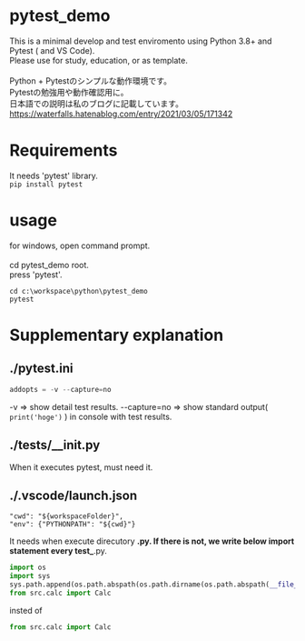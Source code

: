 # pytest_demo
This is a minimal develop and test enviromento using Python 3.8+ and Pytest ( and VS Code).
<br>
Please use for study, education, or as template.
<br><br>
Python + Pytestのシンプルな動作環境です。<br>
Pytestの勉強用や動作確認用に。<br>
日本語での説明は私のブログに記載しています。<br>
https://waterfalls.hatenablog.com/entry/2021/03/05/171342

# Requirements
It needs 'pytest' library.
<br>
```pip install pytest ```

# usage
for windows, open command prompt.<br><br>
cd pytest_demo root.<br>
press 'pytest'.
```
cd c:\workspace\python\pytest_demo
pytest
```

# Supplementary explanation
## ./pytest.ini
```python
addopts = -v --capture=no
```
-v => show detail test results.
--capture=no => show standard output( ``` print('hoge') ``` ) in console with test results.

## ./tests/__init.py
When it executes pytest, must need it.

## ./.vscode/launch.json
```
"cwd": "${workspaceFolder}",
"env": {"PYTHONPATH": "${cwd}"}
```
It needs when execute direcutory **.py.
If there is not, we write below import statement every test_**.py.
```python
import os
import sys
sys.path.append(os.path.abspath(os.path.dirname(os.path.abspath(__file__))[1]))
from src.calc import Calc
```
insted of
```python
from src.calc import Calc
```
